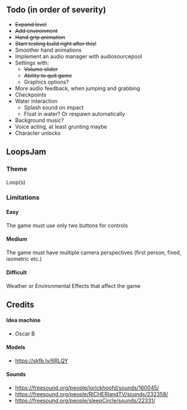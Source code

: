 ## Todo (in order of severity)
- ~~Expand level~~
- ~~Add environment~~
- ~~Hand grip animation~~
- ~~Start testing build right after this!~~
- Smoother hand animations
- Implement an audio manager with audiosourcepool
- Settings with:
  - ~~Volume slider~~
  - ~~Ability to quit game~~
  - Graphics options?
- More audio feedback, when jumping and grabbing
- Checkpoints
- Water interaction
  - Splash sound on impact
  - Float in water? Or respawn automatically
- Background music?
- Voice acting, at least grunting maybe
- Character unlocks
## LoopsJam
### Theme
Loop(s)
### Limitations
#### Easy
The game must use only two buttons for controls
#### Medium
The game must have multiple camera perspectives (first person, fixed, isometric etc.)
#### Difficult
Weather or Environmental Effects that affect the game
## Credits
#### Idea machine
- Oscar B
#### Models
- https://skfb.ly/6RLQY
#### Sounds
- https://freesound.org/people/jorickhoofd/sounds/160045/
- https://freesound.org/people/RICHERlandTV/sounds/232358/
- https://freesound.org/people/sleepCircle/sounds/22331/
